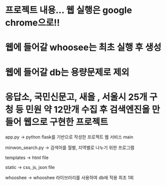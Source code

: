 # 프로젝트 내용... 웹 실행은 google chrome으로!!

# 웹에 들어갈 whoosee는 최초 실행 후 생성

# 웹에 들어갈 db는 용량문제로 제외

# 응답소, 국민신문고, 새올 , 서울시 25개 구청 등 민원 약 12만개 수집 후 검색엔진을 만들어 웹으로 구현한 프로젝트

app.py -> python flask를 기반으로 작성한 프로젝트 웹 서비스 main

minwon_search.py -> 검색어를 월별, 지역별로 나누기 위한 프로그램

templates -> html file

static -> css, js, json file

whooshee -> whooshee 라이브러리를 사용하여 db에 적용 최초 1회 
